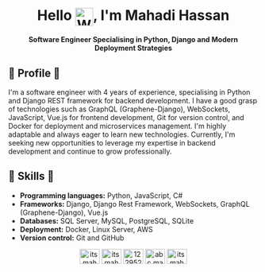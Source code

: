 <h1 align="center">Hello <img align=center src="https://user-images.githubusercontent.com/26017543/213809353-c908d93c-3dff-4694-9d13-e0e5cbdb879c.png" alt="Waving Hand" width="36" height="36" />, I'm Mahadi Hassan</h1>
<h4 align="center">Software Engineer Specialising in Python, Django and Modern Deployment Strategies</h3>



## 📝 Profile 🌱
I'm a software engineer with 4 years of experience, specialising in Python and Django REST framework for backend development. I have a good grasp of technologies such as GraphQL (Graphene-Django), WebSockets, JavaScript, Vue.js for frontend development, Git for version control, and Docker for deployment and microservices management. I'm highly adaptable and always eager to learn new technologies. Currently, I'm seeking new opportunities to leverage my expertise in backend development and continue to grow professionally.

## 💼 Skills 🚀
- **Programming languages:** Python, JavaScript, C#
- **Frameworks:** Django, Django Rest Framework, WebSockets, GraphQL (Graphene-Django), Vue.js
- **Databases:** SQL Server, MySQL, PostgreSQL, SQLite
- **Deployment:** Docker, Linux Server, AWS 
- **Version control:** Git and GitHub


<!-- <p align="center">
  <a href="https://git.io/streak-stats">
    <img src="http://github-readme-streak-stats.herokuapp.com?user=itsmahadi007&theme=github-dark&hide_border=true&date_format=M%20j%5B%2C%20Y%5D" alt="GitHub Streak stats">
  </a>
</p> -->

<!-- <h3 align="center">🔗 Connect with me:</h3> -->

<p align="center">
<a href="https://twitter.com/itsmahadi" target="blank"><img align="center" src="https://raw.githubusercontent.com/rahuldkjain/github-profile-readme-generator/master/src/images/icons/Social/twitter.svg" alt="itsmahadi" height="30" width="40" /></a>
<a href="https://www.linkedin.com/in/itsmahadi007" target="blank"><img align="center" src="https://raw.githubusercontent.com/rahuldkjain/github-profile-readme-generator/master/src/images/icons/Social/linked-in-alt.svg" alt="itsmahadi007" height="30" width="40" /></a>
<a href="https://stackoverflow.com/users/12295256" target="blank"><img align="center" src="https://raw.githubusercontent.com/rahuldkjain/github-profile-readme-generator/master/src/images/icons/Social/stack-overflow.svg" alt="12295256" height="30" width="40" /></a>
<a href="https://fb.com/abc.mahadi" target="blank"><img align="center" src="https://raw.githubusercontent.com/rahuldkjain/github-profile-readme-generator/master/src/images/icons/Social/facebook.svg" alt="abc.mahadi" height="30" width="40" /></a>
<a href="https://instagram.com/itsmahadi" target="blank"><img align="center" src="https://raw.githubusercontent.com/rahuldkjain/github-profile-readme-generator/master/src/images/icons/Social/instagram.svg" alt="itsmahadi" height="30" width="40" /></a>
</p>
